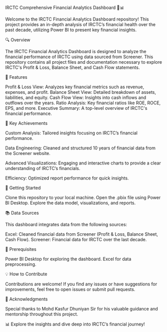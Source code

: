 IRCTC Comprehensive Financial Analytics Dashboard 🚆📊

Welcome to the IRCTC Financial Analytics Dashboard repository! This project provides an in-depth analysis of IRCTC’s financial health over the past decade, utilizing Power BI to present key financial insights.

🔍 Overview

The IRCTC Financial Analytics Dashboard is designed to analyze the financial performance of IRCTC using data sourced from Screener. This repository contains all project files and documentation necessary to explore IRCTC's Profit & Loss, Balance Sheet, and Cash Flow statements.

🌟 Features

Profit & Loss View: Analyzes key financial metrics such as revenue, expenses, and profit.
Balance Sheet View: Detailed breakdown of assets, liabilities, and equity.
Cash Flow View: Insights into cash inflows and outflows over the years.
Ratio Analysis: Key financial ratios like ROE, ROCE, EPS, and more.
Executive Summary: A top-level overview of IRCTC's financial performance.

🎯 Key Achievements

Custom Analysis: Tailored insights focusing on IRCTC’s financial performance.

Data Engineering: Cleaned and structured 10 years of financial data from the Screener website.

Advanced Visualizations: Engaging and interactive charts to provide a clear understanding of IRCTC’s financials.

Efficiency: Optimized report performance for quick insights.

🚀 Getting Started

Clone this repository to your local machine.
Open the .pbix file using Power BI Desktop.
Explore the data model, visualizations, and reports.

📚 Data Sources

This dashboard integrates data from the following sources:

Excel: Cleaned financial data from Screener (Profit & Loss, Balance Sheet, Cash Flow).
Screener: Financial data for IRCTC over the last decade.

🔧 Prerequisites

Power BI Desktop for exploring the dashboard.
Excel for data preprocessing.

💡 How to Contribute

Contributions are welcome! If you find any issues or have suggestions for improvements, feel free to open issues or submit pull requests.

🙌 Acknowledgments

Special thanks to Mohd Kasfur Dhuniyan Sir for his valuable guidance and mentorship throughout this project.

📊 Explore the insights and dive deep into IRCTC’s financial journey!
